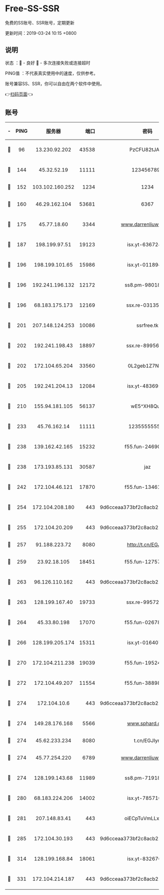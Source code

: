 # Free-SS-SSR

免费的SS账号、SSR账号，定期更新

更新时间：2019-03-24 10:15 +0800

## 说明

状态     ：🙂 - 良好 🙁 - 多次连接失败或连接超时

PING值   ：不代表真实使用中的速度，仅供参考。

账号兼容SS、SSR，你可以自由在两个软件中使用。

👉[扫码页面](https://liesauer.github.io/Free-SS-SSR/)👈

## 账号

|-|PING|服务器|端口|密码|加密方式|区域|
|:----:|:----:|:-----:|-----:|:----:|:----:|:----:|
|🙂|96|13.230.92.202|43538|PzCFU82tJAdZ|aes-256-cfb|JP|
|🙂|144|45.32.52.19|11111|1234567890|aes-256-cfb|JP|
|🙂|152|103.102.160.252|1234|1234|rc4-md5|JP|
|🙂|160|46.29.162.104|53681|6367|aes-128-ctr|RU|
|🙂|175|45.77.18.60|3344|www.darrenliuwei.com|aes-256-cfb|JP|
|🙂|187|198.199.97.51|19123|isx.yt-63672432|aes-256-cfb|US|
|🙂|196|198.199.101.65|15986|isx.yt-01189447|aes-256-cfb|US|
|🙂|196|192.241.196.132|12172|ss8.pm-98018739|aes-256-cfb|US|
|🙂|196|68.183.175.173|12169|ssx.re-03135267|aes-256-cfb|US|
|🙂|201|207.148.124.253|10086|ssrfree.tk|aes-256-cfb|SG|
|🙂|202|192.241.198.43|18897|ssx.re-89956997|aes-256-cfb|US|
|🙂|202|172.104.65.204|33560|0L2geb1Z7NQM|aes-256-cfb|JP|
|🙂|205|192.241.204.13|12084|isx.yt-48369585|aes-256-cfb|US|
|🙂|210|155.94.181.105|56137|wE5^XH8Quw|aes-256-cfb|US|
|🙂|233|45.76.162.14|11111|123555555555|aes-256-cfb|SG|
|🙂|238|139.162.42.165|15232|f55.fun-24690727|aes-256-cfb|SG|
|🙂|238|173.193.85.131|30587|jaz|aes-256-cfb|US|
|🙂|242|172.104.46.121|17870|f55.fun-13461300|aes-256-cfb|SG|
|🙂|254|172.104.208.180|443|9d6cceaa373bf2c8acb22e60b6a58be6|aes-256-cfb|US|
|🙂|255|172.104.20.209|443|9d6cceaa373bf2c8acb22e60b6a58be6|aes-256-cfb|US|
|🙂|257|91.188.223.72|8080|http://t.cn/EGJIyrl|rc4-md5|RU|
|🙂|259|23.92.18.105|18451|f55.fun-12757664|aes-256-cfb|US|
|🙂|263|96.126.110.162|443|9d6cceaa373bf2c8acb22e60b6a58be6|aes-256-cfb|US|
|🙂|263|128.199.167.40|19733|ssx.re-99572937|aes-256-cfb|SG|
|🙂|264|45.33.80.198|17070|f55.fun-02678742|aes-256-cfb|US|
|🙂|266|128.199.205.174|15311|isx.yt-01640799|aes-256-cfb|SG|
|🙂|270|172.104.211.238|19039|f55.fun-19524723|aes-256-cfb|US|
|🙂|272|172.104.49.207|11554|f55.fun-38898719|aes-256-cfb|SG|
|🙂|274|172.104.10.6|443|9d6cceaa373bf2c8acb22e60b6a58be6|aes-256-cfb|US|
|🙂|274|149.28.176.168|5566|www.sphard.com|aes-256-cfb|AU|
|🙂|274|45.62.233.234|8080|t.cn/EGJIyrl|rc4-md5|CA|
|🙂|274|45.77.254.220|6789|www.darrenliuwei.com|aes-256-cfb|SG|
|🙂|274|128.199.143.68|11989|ss8.pm-71918641|aes-256-cfb|SG|
|🙂|280|68.183.224.206|14002|isx.yt-78571026|aes-256-cfb|SG|
|🙂|281|207.148.83.41|443|oiECpTuVmLLxk4Ts|aes-256-cfb|AU|
|🙂|285|172.104.30.193|443|9d6cceaa373bf2c8acb22e60b6a58be6|aes-256-cfb|US|
|🙂|314|128.199.168.84|18061|isx.yt-83267629|aes-256-cfb|SG|
|🙂|331|172.104.214.187|443|9d6cceaa373bf2c8acb22e60b6a58be6|aes-256-cfb|US|

